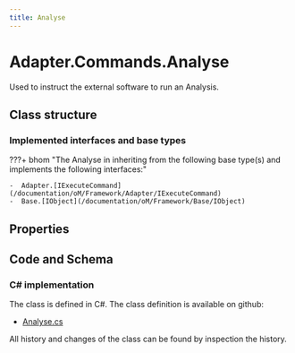 ```yaml
---
title: Analyse
---
```


# Adapter.Commands.Analyse

Used to instruct the external software to run an Analysis.

## Class structure

### Implemented interfaces and base types

???+ bhom "The Analyse in inheriting from the following base type(s) and implements the following interfaces:"

    -  Adapter.[IExecuteCommand](/documentation/oM/Framework/Adapter/IExecuteCommand)
    -  Base.[IObject](/documentation/oM/Framework/Base/IObject)


## Properties

## Code and Schema

### C# implementation

The class is defined in C#. The class definition is available on github:

- [Analyse.cs](https://github.com/BHoM/BHoM_Adapter/blob/develop/Adapter_oM/ExecuteCommands/Analyse.cs)

All history and changes of the class can be found by inspection the history.

